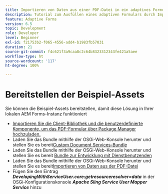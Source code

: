```yaml
---
title: Importieren von Daten aus einer PDF-Datei in ein adaptives Formular
description: Tutorial zum Ausfüllen eines adaptiven Formulars durch Importieren einer PDF-Datei
feature: Adaptive Forms
version: 6.5
topic: Development
role: Developer
level: Beginner
exl-id: f21753b2-f065-4556-add4-b1983fb57031
duration: 21
source-git-commit: f4c621f3a9caa8c2c64b8323312343fe421a5aee
workflow-type: ht
source-wordcount: '117'
ht-degree: 100%

---
```


# Bereitstellen der Beispiel-Assets

Sie können die Beispiel-Assets bereitstellen, damit diese Lösung in Ihrer lokalen AEM Forms-Instanz funktioniert

* [Importieren Sie die Client-Bibliothek und die benutzerdefinierte Komponente, um das PDF-Formular über Package Manager hochzuladen.](./assets/client-libs-custom-component.zip)
* Laden Sie das Bundle mithilfe der OSGi-Web-Konsole herunter und stellen Sie es bereit[Custom Document Services-Bundle](/help/forms/assets/common-osgi-bundles/AEMFormsDocumentServices.core-1.0-SNAPSHOT.jar)
* Laden Sie das Bundle mithilfe der OSGi-Web-Konsole herunter und stellen Sie es bereit [Bundle zur Entwicklung mit Dienstbenutzenden](/help/forms/assets/common-osgi-bundles/DevelopingWithServiceUser.jar)
* Laden Sie das Bundle mithilfe der OSGi-Web-Konsole herunter und stellen Sie es bereit[Importieren von Daten aus der PDF-Datei](./assets/onlineToOffline.core-1.0.0-SNAPSHOT.jar)
* Fügen Sie den Eintrag _**DevelopingWithServiceUser.core:getresourceresolver=data**_ in der OSGi-Konfigurationskonsole _**Apache Sling Service User Mapper Service**_ hinzu
